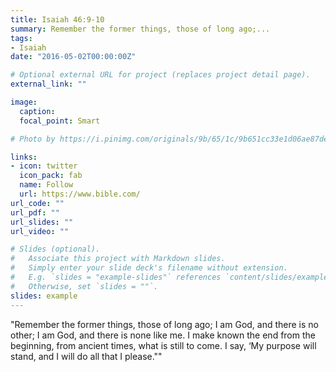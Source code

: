 ```yaml
---
title: Isaiah 46:9-10
summary: Remember the former things, those of long ago;...
tags:
- Isaiah
date: "2016-05-02T00:00:00Z"

# Optional external URL for project (replaces project detail page).
external_link: ""

image:
  caption: 
  focal_point: Smart

# Photo by https://i.pinimg.com/originals/9b/65/1c/9b651cc33e1d06ae87dec339754ead6c.jpg

links:
- icon: twitter
  icon_pack: fab
  name: Follow
  url: https://www.bible.com/
url_code: ""
url_pdf: ""
url_slides: ""
url_video: ""

# Slides (optional).
#   Associate this project with Markdown slides.
#   Simply enter your slide deck's filename without extension.
#   E.g. `slides = "example-slides"` references `content/slides/example-slides.md`.
#   Otherwise, set `slides = ""`.
slides: example
---
```


"Remember the former things, those of long ago;
I am God, and there is no other;
I am God, and there is none like me.
I make known the end from the beginning,
from ancient times, what is still to come.
I say, ‘My purpose will stand,
and I will do all that I please."" 